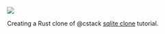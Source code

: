 <img src="https://latex.codecogs.com/gif.latex? sqlite \; clone^2 " />


Creating a Rust clone of @cstack [sqlite clone](https://github.com/cstack/db_tutorial) tutorial. 
